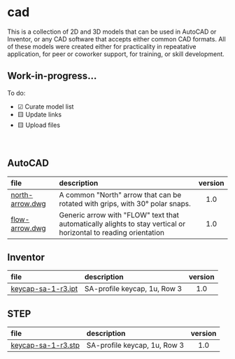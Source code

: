 # cad

This is a collection of 2D and 3D models that can be used in AutoCAD or Inventor, or any CAD software that accepts either common CAD formats. All of these models were created either for practicality in repeatative application, for peer or coworker support, for training, or skill development.

## Work-in-progress...
To do:
 - ☑ Curate model list
 - 🟨 Update links
 - 🟨 Upload files

&nbsp;

## AutoCAD
| file | description | version |
|:-----|:-----|:-----:|
| [north-arrow.dwg](null) | A common "North" arrow that can be rotated with grips, with 30° polar snaps. | 1.0 |
| [flow-arrow.dwg](https://github.com/msokoljr/cad/blob/main/FLOW%20ARROW.dwg) | Generic arrow with "FLOW" text that automatically alights to stay vertical or horizontal to reading orientation | 1.0 |

## Inventor
| file | description | version |
|:-----|:-----|:-----:|
| [keycap-sa-1-r3.ipt](null) | SA-profile keycap, 1u, Row 3 | 1.0 |

## STEP
| file | description | version |
|:-----|:-----|:-----:|
| [keycap-sa-1-r3.stp](null) | SA-profile keycap, 1u, Row 3 | 1.0 |
